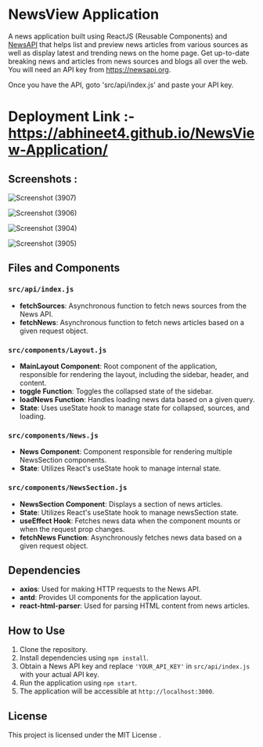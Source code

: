 # NewsView Application

A news application built using ReactJS (Reusable Components) and [NewsAPI](https://newsapi.org/) that helps list and preview news articles from various sources as well as display latest and trending news on the home page. Get up-to-date breaking news and articles from news sources and blogs all over the web.
You will need an API key from https://newsapi.org.

Once you have the API, goto 'src/api/index.js' and paste your API key.


# Deployment Link :-    https://abhineet4.github.io/NewsView-Application/

## Screenshots :

![Screenshot (3907)](https://github.com/ABHINEET4/NewsView-Application/assets/108821830/f10e4a69-6b73-47ba-9907-533136755052)


![Screenshot (3906)](https://github.com/ABHINEET4/NewsView-Application/assets/108821830/866ac678-d5fe-40fe-aa69-4386fd4f4fcd)


![Screenshot (3904)](https://github.com/ABHINEET4/NewsView-Application/assets/108821830/f8f2f401-d52a-4b2e-8066-4d7d211a9fbe)



![Screenshot (3905)](https://github.com/ABHINEET4/NewsView-Application/assets/108821830/58048508-654a-409b-a6cd-71426584a129)



## Files and Components

### `src/api/index.js`
- **fetchSources**: Asynchronous function to fetch news sources from the News API.
- **fetchNews**: Asynchronous function to fetch news articles based on a given request object.

### `src/components/Layout.js`
- **MainLayout Component**: Root component of the application, responsible for rendering the layout, including the sidebar, header, and content.
- **toggle Function**: Toggles the collapsed state of the sidebar.
- **loadNews Function**: Handles loading news data based on a given query.
- **State**: Uses useState hook to manage state for collapsed, sources, and loading.

### `src/components/News.js`
- **News Component**: Component responsible for rendering multiple NewsSection components.
- **State**: Utilizes React's useState hook to manage internal state.

### `src/components/NewsSection.js`
- **NewsSection Component**: Displays a section of news articles.
- **State**: Utilizes React's useState hook to manage newsSection state.
- **useEffect Hook**: Fetches news data when the component mounts or when the request prop changes.
- **fetchNews Function**: Asynchronously fetches news data based on a given request object.

## Dependencies
- **axios**: Used for making HTTP requests to the News API.
- **antd**: Provides UI components for the application layout.
- **react-html-parser**: Used for parsing HTML content from news articles.

## How to Use
1. Clone the repository.
2. Install dependencies using `npm install`.
3. Obtain a News API key and replace `'YOUR_API_KEY'` in `src/api/index.js` with your actual API key.
4. Run the application using `npm start`.
5. The application will be accessible at `http://localhost:3000`.



## License
This project is licensed under the MIT License .


